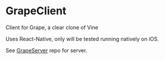 # GrapeClient
Client for Grape, a clear clone of Vine

Uses React-Native, only will be tested running natively on iOS.

See [GrapeServer](https://static.kevinsal03.ga/res/comingsoon.html) repo for server.
